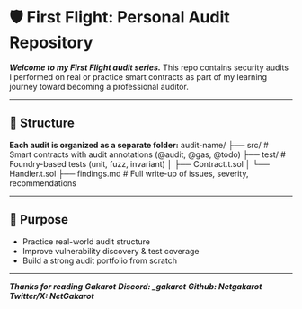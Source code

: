# 🛡️ First Flight: Personal Audit Repository

***Welcome to my First Flight audit series.***
This repo contains security audits I performed on real or practice smart contracts as part of my learning journey toward becoming a professional auditor.

---

## 📂 Structure

**Each audit is organized as a separate folder:**
audit-name/
├── src/ # Smart contracts with audit annotations (@audit, @gas, @todo)
├── test/ # Foundry-based tests (unit, fuzz, invariant)
│ ├── Contract.t.sol
│ └── Handler.t.sol
├── findings.md # Full write-up of issues, severity, recommendations

---

## 🚀 Purpose

- Practice real-world audit structure
- Improve vulnerability discovery & test coverage
- Build a strong audit portfolio from scratch

---

***Thanks for reading***
***Gakarot***
***Discord: _gakarot***
***Github: Netgakarot***
***Twitter/X: NetGakarot***





